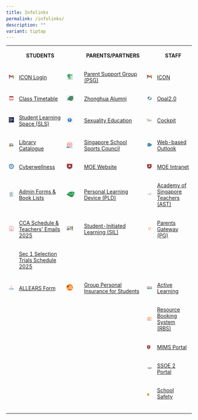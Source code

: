 ```yaml
---
title: Infolinks
permalink: /infolinks/
description: ""
variant: tiptap
---
```

<table style="minWidth: 150px">
<colgroup>
<col>
<col>
<col>
<col>
<col>
<col>
</colgroup>
<tbody>
<tr>
<th rowspan="1" colspan="1">
<p></p>
</th>
<th rowspan="1" colspan="1">
<p>STUDENTS</p>
</th>
<th rowspan="1" colspan="1">
<p></p>
</th>
<th rowspan="1" colspan="1">
<p>PARENTS/PARTNERS</p>
</th>
<th rowspan="1" colspan="1">
<p></p>
</th>
<th rowspan="1" colspan="1">
<p>STAFF</p>
</th>
</tr>
<tr>
<td rowspan="1" colspan="1">
<div class="isomer-image-wrapper">
<img style="width: 100%" height="auto" width="100%" src="/images/Icon.png">
</div>
</td>
<td rowspan="1" colspan="1">
<p><a href="https://workspace.google.com/dashboard" rel="noopener noreferrer nofollow" target="_blank">ICON Login</a>
</p>
</td>
<td rowspan="1" colspan="1">
<div class="isomer-image-wrapper">
<img style="width:50%" height="auto" width="100%" src="/images/PSG.png">
</div>
</td>
<td rowspan="1" colspan="1">
<p><a href="https://www.zhonghuasec.moe.edu.sg/about-us/our-stakeholders/psg/" rel="noopener noreferrer nofollow" target="_blank">Parent Support Group (PSG)</a>
</p>
</td>
<td rowspan="1" colspan="1">
<div class="isomer-image-wrapper">
<img style="width: 100%" height="auto" width="100%" src="/images/Icon.png">
</div>
</td>
<td rowspan="1" colspan="1">
<p><a href="https://icon.moe.edu.sg/" rel="noopener noreferrer nofollow" target="_blank">ICON</a>
</p>
</td>
</tr>
<tr>
<td rowspan="1" colspan="1">
<div class="isomer-image-wrapper">
<img style="width: 100%" height="auto" width="100%" src="/images/s3.png">
</div>
</td>
<td rowspan="1" colspan="1">
<p><a href="https://www.zhonghuasec.moe.edu.sg/infolinks/class-timetable/" rel="noopener noreferrer nofollow" target="_blank">Class Timetable</a>
</p>
</td>
<td rowspan="1" colspan="1">
<div class="isomer-image-wrapper">
<img style="width:60%" height="auto" width="100%" src="/images/p6.jpg">
</div>
</td>
<td rowspan="1" colspan="1">
<p><a href="https://zhonghua-alumni.org.sg/" rel="noopener noreferrer nofollow" target="_blank">Zhonghua Alumni</a>
</p>
</td>
<td rowspan="1" colspan="1">
<div class="isomer-image-wrapper">
<img style="width: 100%" height="auto" width="100%" src="/images/OPAL.png">
</div>
</td>
<td rowspan="1" colspan="1">
<p><a href="https://www.opal2.moe.edu.sg/app/learner" rel="noopener noreferrer nofollow" target="_blank">Opal2.0</a>
</p>
</td>
</tr>
<tr>
<td rowspan="1" colspan="1">
<div class="isomer-image-wrapper">
<img style="width: 100%" height="auto" width="100%" src="/images/SLS.png">
</div>
</td>
<td rowspan="1" colspan="1">
<p><a href="https://vle.learning.moe.edu.sg/" rel="noopener noreferrer nofollow" target="_blank">Student Learning Space (SLS)</a>
</p>
</td>
<td rowspan="1" colspan="1">
<div class="isomer-image-wrapper">
<img style="width:50%" height="auto" width="100%" src="/images/SE.png">
</div>
</td>
<td rowspan="1" colspan="1">
<p><a href="https://www.zhonghuasec.moe.edu.sg/infolinks/sex-edu/" rel="noopener noreferrer nofollow" target="_blank">Sexuality Education</a>
</p>
</td>
<td rowspan="1" colspan="1">
<div class="isomer-image-wrapper">
<img style="width: 100%" height="auto" width="100%" src="/images/t3.png">
</div>
</td>
<td rowspan="1" colspan="1">
<p><a href="https://schoolcockpit.moe.gov.sg/" rel="noopener noreferrer nofollow" target="_blank">Cockpit</a>
</p>
</td>
</tr>
<tr>
<td rowspan="1" colspan="1">
<div class="isomer-image-wrapper">
<img style="width: 100%" height="auto" width="100%" src="/images/s5.png">
</div>
</td>
<td rowspan="1" colspan="1">
<p><a href="https://schoolibrary.moe.edu.sg/zhonghuasec" rel="noopener noreferrer nofollow" target="_blank">Library Catalogue</a>
</p>
</td>
<td rowspan="1" colspan="1">
<div class="isomer-image-wrapper">
<img style="width:50%" height="auto" width="100%" src="/images/SSSC.png">
</div>
</td>
<td rowspan="1" colspan="1">
<p><a href="https://nsg.moe.edu.sg/sssc" rel="noopener noreferrer nofollow" target="_blank">Singapore School Sports Council</a>
</p>
</td>
<td rowspan="1" colspan="1">
<div class="isomer-image-wrapper">
<img style="width: 100%" height="auto" width="100%" src="/images/Outlook.png">
</div>
</td>
<td rowspan="1" colspan="1">
<p><a href="https://schools.gov.sg" rel="noopener noreferrer nofollow" target="_blank">Web-based Outlook</a>
</p>
</td>
</tr>
<tr>
<td rowspan="1" colspan="1">
<div class="isomer-image-wrapper">
<img style="width: 100%" height="auto" width="100%" src="/images/s7.png">
</div>
</td>
<td rowspan="1" colspan="1">
<p><a href="https://www.csa.gov.sg/gosafeonline/" rel="noopener noreferrer nofollow" target="_blank">Cyberwellness</a>
</p>
</td>
<td rowspan="1" colspan="1">
<div class="isomer-image-wrapper">
<img style="width:50%" height="auto" width="100%" src="/images/MOE.png">
</div>
</td>
<td rowspan="1" colspan="1">
<p><a href="https://www.moe.gov.sg/" rel="noopener noreferrer nofollow" target="_blank">MOE Website</a>
</p>
</td>
<td rowspan="1" colspan="1">
<div class="isomer-image-wrapper">
<img style="width: 100%" height="auto" width="100%" src="/images/MOE.png">
</div>
</td>
<td rowspan="1" colspan="1">
<p><a href="https://intranet.moe.gov.sg/" rel="noopener noreferrer nofollow" target="_blank">MOE Intranet</a>
</p>
</td>
</tr>
<tr>
<td rowspan="1" colspan="1">
<div class="isomer-image-wrapper">
<img style="width: 100%" height="auto" width="100%" src="/images/s8.jpeg">
</div>
</td>
<td rowspan="1" colspan="1">
<p><a href="https://www.zhonghuasec.moe.edu.sg/infolinks/admin-forms-book-lists-for-students/" rel="noopener noreferrer nofollow" target="_blank">Admin Forms &amp; Book Lists</a>
</p>
</td>
<td rowspan="1" colspan="1">
<div class="isomer-image-wrapper">
<img style="width:65%" height="auto" width="100%" src="/images/logo.png">
</div>
</td>
<td rowspan="1" colspan="1">
<p><a href="https://sites.google.com/moe.edu.sg/zhssndlp" rel="noopener noreferrer nofollow" target="_blank">Personal Learning Device (PLD)</a>
</p>
</td>
<td rowspan="1" colspan="1">
<div class="isomer-image-wrapper">
<img style="width: 100%" height="auto" width="100%" src="/images/AST.jpg">
</div>
</td>
<td rowspan="1" colspan="1">
<p><a href="https://academyofsingaporeteachers.moe.edu.sg/" rel="noopener noreferrer nofollow" target="_blank">Academy of Singapore Teachers (AST)</a>
</p>
</td>
</tr>
<tr>
<td rowspan="1" colspan="1">
<div class="isomer-image-wrapper">
<img style="width: 100%" height="auto" width="100%" src="/images/PDF.png">
</div>
</td>
<td rowspan="1" colspan="1">
<p><a href="/files/CCA_Schedule___Teachers__Emails_2025.pdf" rel="noopener nofollow" target="_blank">CCA Schedule &amp; Teachers' Emails 2025</a>
</p>
<p></p>
<p></p>
</td>
<td rowspan="1" colspan="1">
<div class="isomer-image-wrapper">
<img style="width:50%" height="auto" width="100%" src="/images/SIL.jpg">
</div>
</td>
<td rowspan="1" colspan="1">
<p><a href="https://sites.google.com/moe.edu.sg/zhsssil" rel="noopener noreferrer nofollow" target="_blank">Student-Initiated Learning (SIL)</a>
</p>
</td>
<td rowspan="1" colspan="1">
<div class="isomer-image-wrapper">
<img style="width: 100%" height="auto" width="100%" src="/images/PG.png">
</div>
</td>
<td rowspan="1" colspan="1">
<p><a href="https://pg.moe.edu.sg/" rel="noopener noreferrer nofollow" target="_blank">Parents Gateway (PG)</a>
</p>
</td>
</tr>
<tr>
<td rowspan="1" colspan="1">
<p></p>
</td>
<td rowspan="1" colspan="1">
<p><a href="/files/Sec_1_Selection_Trials_Schedule_2025.pdf" rel="noopener nofollow" target="_blank">Sec 1 Selection Trials Schedule 2025</a>
</p>
</td>
<td rowspan="1" colspan="1">
<p></p>
</td>
<td rowspan="1" colspan="1">
<p></p>
</td>
<td rowspan="1" colspan="1">
<p></p>
</td>
<td rowspan="1" colspan="1">
<p></p>
</td>
</tr>
<tr>
<td rowspan="1" colspan="1">
<div class="isomer-image-wrapper">
<img style="width: 100%" height="auto" width="100%" src="/images/All Ears.png">
</div>
</td>
<td rowspan="1" colspan="1">
<p><a href="https://forms.moe.edu.sg/" rel="noopener noreferrer nofollow" target="_blank">ALLEARS Form</a>
</p>
</td>
<td rowspan="1" colspan="1">
<div class="isomer-image-wrapper">
<img style="width:50%" height="auto" width="100%" src="/images/ntuc.png">
</div>
</td>
<td rowspan="1" colspan="1">
<p><a href="https://www.income.com.sg/group-insurance-for-schools-and-moe-personnel/group-personal-accident-for-students" rel="noopener noreferrer nofollow" target="_blank">Group Personal Insurance for Students</a>
</p>
</td>
<td rowspan="1" colspan="1">
<div class="isomer-image-wrapper">
<img style="width: 100%" height="auto" width="100%" alt="" src="/images/t9.jpg">
</div>
</td>
<td rowspan="1" colspan="1">
<p><a href="https://sites.google.com/moe.edu.sg/zhssactive/home" rel="noopener noreferrer nofollow" target="_blank">Active Learning</a>
</p>
</td>
</tr>
<tr>
<td rowspan="1" colspan="1">
<p></p>
</td>
<td rowspan="1" colspan="1">
<p></p>
</td>
<td rowspan="1" colspan="1">
<p></p>
</td>
<td rowspan="1" colspan="1">
<p></p>
</td>
<td rowspan="1" colspan="1">
<div class="isomer-image-wrapper">
<img style="width: 100%" height="auto" width="100%" src="/images/RBS.png">
</div>
</td>
<td rowspan="1" colspan="1">
<p><a href="https://rbs.avero-tech.com/" rel="noopener noreferrer nofollow" target="_blank">Resource Booking System (RBS)</a>
</p>
</td>
</tr>
<tr>
<td rowspan="1" colspan="1">
<p></p>
</td>
<td rowspan="1" colspan="1">
<p></p>
</td>
<td rowspan="1" colspan="1">
<p></p>
</td>
<td rowspan="1" colspan="1">
<p></p>
</td>
<td rowspan="1" colspan="1">
<div class="isomer-image-wrapper">
<img style="width:75%" height="auto" width="100%" src="/images/MOE.png">
</div>
</td>
<td rowspan="1" colspan="1">
<p><a href="https://portal.mims.moe.gov.sg/" rel="noopener noreferrer nofollow" target="_blank">MIMS Portal</a>
</p>
</td>
</tr>
<tr>
<td rowspan="1" colspan="1">
<p></p>
</td>
<td rowspan="1" colspan="1">
<p></p>
</td>
<td rowspan="1" colspan="1">
<p></p>
</td>
<td rowspan="1" colspan="1">
<p></p>
</td>
<td rowspan="1" colspan="1">
<div class="isomer-image-wrapper">
<img style="width: 100%" height="auto" width="100%" src="/images/SSOE2.jpg">
</div>
</td>
<td rowspan="1" colspan="1">
<p><a href="https://adfs.schools.moe.edu.sg/adfs/ls/?SAMLRequest=jVJbT8IwFP4rS9%2FZpVxt2BKEGElQF5g%2B%2BFa6M2jStbOnm%2FrvHQMDPkB8Pf1u53ydIi8Vrdisdnu9ho8a0HlfpdLIji8xqa1mhqNEpnkJyJxgm9nTilE%2FZJU1zgijiDdDBOuk0XOjsS7BbsA2UsDrehWTvXMVsiBANED90oAPee3jLtC8qfgO%2FNwQb9FaS80PGmcGzwv0UeyNUXhJPMwDhQHxHowV0MWPScEVAvGWi5hsnudCjIfjkE76UPRHvMi3k0EhxpPBoKBiANBvgZhyRNnAmYpYw1Kj49rFhIaU9sK7Hh1lIWV0yKKRH0b0nXjpafF7qXOpd7evtD2CkD1mWdpLXzZZJ9DIHOxzi%2F7ngd7AYnecVpMk064f1gW2l5XdzsJ%2FeyLJNdNpcCl9MqrYIelykRolxbc3U8p8zi1w16Z3toauiJK76%2B6RH3UTmfeKDspqjRUIWUjISZCcbP%2F%2BxeQH&amp;RelayState=https%3A%2F%2Fssoe2.moe.edu.sg%2Fnavpage.do" rel="noopener noreferrer nofollow" target="_blank">SSOE 2 Portal</a>
</p>
</td>
</tr>
<tr>
<td rowspan="1" colspan="1">
<p></p>
</td>
<td rowspan="1" colspan="1">
<p></p>
</td>
<td rowspan="1" colspan="1">
<p></p>
</td>
<td rowspan="1" colspan="1">
<p></p>
</td>
<td rowspan="1" colspan="1">
<div class="isomer-image-wrapper">
<img style="width:50%" height="auto" width="100%" src="/images/SS.png">
</div>
</td>
<td rowspan="1" colspan="1">
<p><a href="https://intranet.moe.gov.sg/schoolsafety/" rel="noopener noreferrer nofollow" target="_blank">School Safety</a>
</p>
</td>
</tr>
<tr>
<td rowspan="1" colspan="1">
<p></p>
</td>
<td rowspan="1" colspan="1">
<p></p>
</td>
<td rowspan="1" colspan="1">
<p></p>
</td>
<td rowspan="1" colspan="1">
<p></p>
</td>
<td rowspan="1" colspan="1">
<p></p>
</td>
<td rowspan="1" colspan="1">
<p></p>
</td>
</tr>
</tbody>
</table>
<p></p>